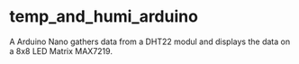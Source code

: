 # temp_and_humi_arduino
A Arduino Nano gathers data from a DHT22 modul and displays the data on a 8x8 LED Matrix MAX7219.
